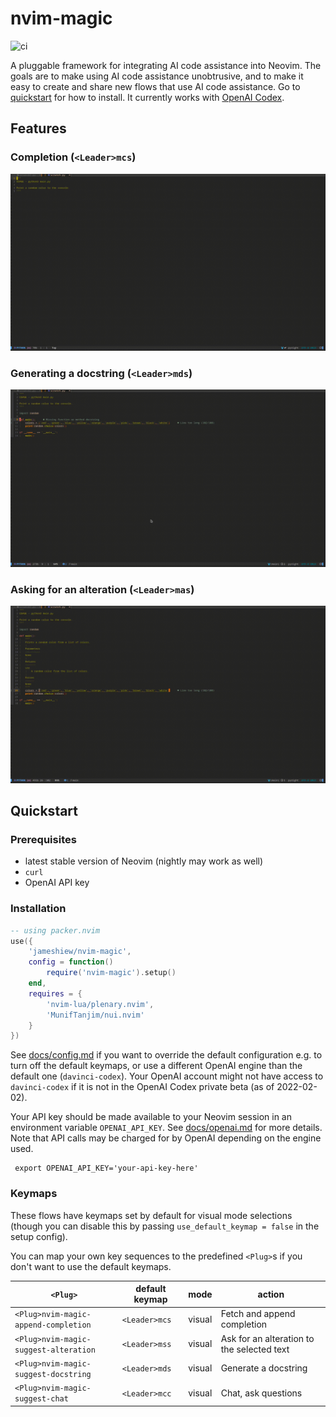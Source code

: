 # nvim-magic

![ci](https://github.com/jameshiew/nvim-magic/actions/workflows/ci.yml/badge.svg)

A pluggable framework for integrating AI code assistance into Neovim. The goals are to make using AI code assistance unobtrusive, and to make it easy to create and share new flows that use AI code assistance. Go to [quickstart](#quickstart) for how to install. It currently works with [OpenAI Codex](https://openai.com/blog/openai-codex/).

## Features

### Completion (`<Leader>mcs`)

<img 
	alt='Example of Python script being generated from a docstring'
	src='docs/gifs/completion.gif'
	/>

### Generating a docstring (`<Leader>mds`)

<img 
	alt='Example of Python function having a docstring generated'
	src='docs/gifs/docstring.gif'
	/>

### Asking for an alteration (`<Leader>mas`)

<img 
	alt='Example of Python function being altered'
	src='docs/gifs/suggest.gif'
	/>

## Quickstart

### Prerequisites

- latest stable version of Neovim (nightly may work as well)
- `curl`
- OpenAI API key

### Installation

```lua
-- using packer.nvim
use({
	'jameshiew/nvim-magic',
	config = function()
		require('nvim-magic').setup()
	end,
	requires = {
		'nvim-lua/plenary.nvim',
		'MunifTanjim/nui.nvim'
	}
})
```

See [docs/config.md](docs/config.md) if you want to override the default configuration e.g. to turn off the default keymaps, or use a different OpenAI engine than the default one (`davinci-codex`). Your OpenAI account might not have access to `davinci-codex` if it is not in the OpenAI Codex private beta (as of 2022-02-02).

Your API key should be made available to your Neovim session in an environment variable `OPENAI_API_KEY`. See [docs/openai.md](docs/openai.md) for more details. Note that API calls may be charged for by OpenAI depending on the engine used.

```shell
 export OPENAI_API_KEY='your-api-key-here'
```

### Keymaps

These flows have keymaps set by default for visual mode selections (though you can disable this by passing `use_default_keymap = false` in the setup config).

You can map your own key sequences to the predefined `<Plug>`s if you don't want to use the default keymaps.

| `<Plug>`                              | default keymap | mode   | action                                     |
| ------------------------------------- | -------------- | ------ | ------------------------------------------ |
| `<Plug>nvim-magic-append-completion`  | `<Leader>mcs`  | visual | Fetch and append completion                |
| `<Plug>nvim-magic-suggest-alteration` | `<Leader>mss`  | visual | Ask for an alteration to the selected text |
| `<Plug>nvim-magic-suggest-docstring`  | `<Leader>mds`  | visual | Generate a docstring                       |
| `<Plug>nvim-magic-suggest-chat`       | `<Leader>mcc`  | visual | Chat, ask questions                        |
